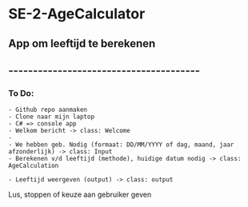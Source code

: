 # SE-2-AgeCalculator
## App om leeftijd te berekenen
## ---------------------------------------

### To Do:

	- Github repo aanmaken
	- Clone naar mijn laptop
	- C# => console app
	- Welkom bericht -> class: Welcome
	-  
	- We hebben geb. Nodig (formaat: DD/MM/YYYY of dag, maand, jaar afzonderlijk) -> class: Input
	- Berekenen v/d leeftijd (methode), huidige datum nodig -> class: AgeCalculation
	
	- Leeftijd weergeven (output) -> class: output

Lus, stoppen of keuze aan gebruiker geven
